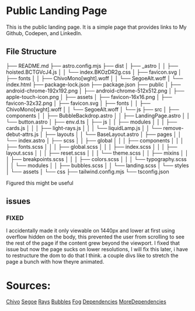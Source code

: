 # Public Landing Page

This is the public landing page. It is a simple page that provides links to My Github, Codepen, and LinkedIn.

## File Structure

├── README.md
├── astro.config.mjs
├── dist
│ ├── \_astro
│ │ ├── hoisted.BCTGVcJ4.js
│ │ └── index.BKOzDR2g.css
│ ├── favicon.svg
│ ├── fonts
│ │ ├── ChivoMono[wght].woff
│ │ └── SegoeAlt.woff
│ └── index.html
├── package-lock.json
├── package.json
├── public
│ ├── android-chrome-192x192.png
│ ├── android-chrome-512x512.png
│ ├── apple-touch-icon.png
│ ├── assets
│ ├── favicon-16x16.png
│ ├── favicon-32x32.png
│ ├── favicon.svg
│ ├── fonts
│ │ ├── ChivoMono[wght].woff
│ │ └── SegoeAlt.woff
│ └── js
├── src
│ ├── components
│ │ ├── BubbleBackdrop.astro
│ │ ├── LandingPage.astro
│ │ └── button.astro
│ ├── env.d.ts
│ ├── js
│ │ ├── modules
│ │ │ ├── cards.js
│ │ │ ├── light-rays.js
│ │ │ └── liquidLamp.js
│ │ └── remove-debut-attrs.js
│ ├── layouts
│ │ └── BaseLayout.astro
│ ├── pages
│ │ └── index.astro
│ ├── scss
│ │ ├── global
│ │ │ ├── components
│ │ │ ├── fonts.scss
│ │ │ ├── global.scss
│ │ │ ├── index.scss
│ │ │ ├── layout.scss
│ │ │ ├── reset.scss
│ │ │ └── theme.scss
│ │ ├── mixins
│ │ │ ├── breakpoints.scss
│ │ │ ├── colors.scss
│ │ │ └── typography.scss
│ │ └── modules
│ │ ├── bubbles.scss
│ │ └── landing.scss
│ └── styles
│ └── assets
│ └── css
├── tailwind.config.mjs
└── tsconfig.json

Figured this might be useful

## issues

### FIXED

I accidentally made it only viewable on 1440px and lower at first using overflow
hidden on the body, this prevented the user from scrolling to see the rest of the page
if the content grew beyond the viewport. I fixed that issue but now the page sucks on
lower resolutions, I will fix this later, i have to restructure the dom to do that I think. a couple divs like to stretch the page a bunch with how theyre animated.

# Sources:

[Chivo](https://fonts.google.com/specimen/Chivo)
[Segoe](https://fonts.google.com/specimen/Segoe+UI)
[Rays](https://codepen.io/creativeocean/pen/ZEEOxmK)
[Bubbles](https://codepen.io/hbagency/pen/Nrdbdp)
[Fog](https://s3-us-west-2.amazonaws.com/s.cdpn.io/721952/vanta.fog.min.js)
[Dependencies](https://cdnjs.cloudflare.com/ajax/libs/gsap/2.1.3/TweenMax.min.js)
[MoreDependencies](https://cdnjs.cloudflare.com/ajax/libs/three.js/109/three.min.js)
